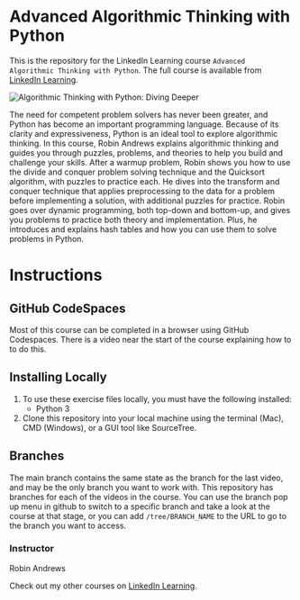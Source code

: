 # Advanced Algorithmic Thinking with Python

This is the repository for the LinkedIn Learning course `Advanced Algorithmic Thinking with Python`. The full course is available from [LinkedIn Learning][lil-course-url].

![Algorithmic Thinking with Python: Diving Deeper][lil-thumbnail-url] 

The need for competent problem solvers has never been greater, and Python has become an important programming language. Because of its clarity and expressiveness, Python is an ideal tool to explore algorithmic thinking. In this course, Robin Andrews explains algorithmic thinking and guides you through puzzles, problems, and theories to help you build and challenge your skills. After a warmup problem, Robin shows you how to use the divide and conquer problem solving technique and the Quicksort algorithm, with puzzles to practice each. He dives into the transform and conquer technique that applies preprocessing to the data for a problem before implementing a solution, with additional puzzles for practice. Robin goes over dynamic programming, both top-down and bottom-up, and gives you problems to practice both theory and implementation. Plus, he introduces and explains hash tables and how you can use them to solve problems in Python.

# Instructions

## GitHub CodeSpaces

Most of this course can be completed in a browser using GitHub Codespaces. There is a video near the start of the course explaining how to to do this.

## Installing Locally

1. To use these exercise files locally, you must have the following installed:
	- Python 3
2. Clone this repository into your local machine using the terminal (Mac), CMD (Windows), or a GUI tool like SourceTree.

## Branches

The main branch contains the same state as the branch for the last video, and may be the only branch you want to work with. This repository has branches for each of the videos in the course. You can use the branch pop up menu in github to switch to a specific branch and take a look at the course at that stage, or you can add `/tree/BRANCH_NAME` to the URL to go to the branch you want to access.

### Instructor

Robin Andrews            

Check out my other courses on [LinkedIn Learning](https://www.linkedin.com/learning/instructors/robin-andrews).

[lil-course-url]: https://www.linkedin.com/learning/algorithmic-thinking-with-python-diving-deeper

[lil-thumbnail-url]: https://cdn.lynda.com/course/2449273/2449273-1659468845801-16x9.jpg
